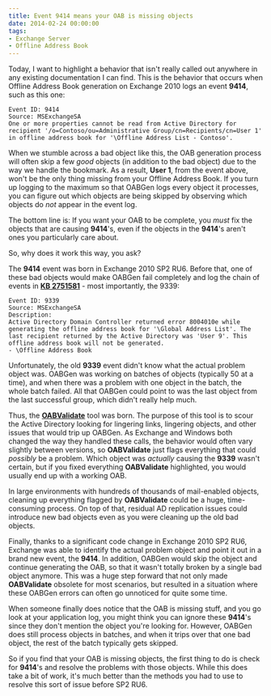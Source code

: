 ```yaml
---
title: Event 9414 means your OAB is missing objects
date: 2014-02-24 00:00:00
tags:
- Exchange Server
- Offline Address Book
---
```


Today, I want to highlight a behavior that isn't really called out anywhere in any existing documentation I can find. This is the behavior that occurs when Offline Address Book generation on Exchange 2010 logs an event **9414**, such as this one:

    Event ID: 9414
    Source: MSExchangeSA
    One or more properties cannot be read from Active Directory for 
    recipient '/o=Contoso/ou=Administrative Group/cn=Recipients/cn=User 1'
    in offline address book for '\Offline Address List - Contoso'.

When we stumble across a bad object like this, the OAB generation process will often skip a few *good* objects (in addition to the bad object) due to the way we handle the bookmark. As a result, **User 1**, from the event above, won't be the only thing missing from your Offline Address Book. If you turn up logging to the maximum so that OABGen logs every object it processes, you can figure out which objects are being skipped by observing which objects do *not* appear in the event log.

The bottom line is: If you want your OAB to be complete, you *must* fix the objects that are causing **9414**'s, even if the objects in the **9414**'s aren't ones you particularly care about.

So, why does it work this way, you ask?

The **9414** event was born in Exchange 2010 SP2 RU6. Before that, one of these bad objects would make OABGen fail completely and log the chain of events in **[KB 2751581](http://support.microsoft.com/kb/2751581)** - most importantly, the 9339:

	Event ID: 9339
	Source: MSExchangeSA
	Description: 
	Active Directory Domain Controller returned error 8004010e while
	generating the offline address book for '\Global Address List'. The
	last recipient returned by the Active Directory was 'User 9'. This
	offline address book will not be generated.
	- \Offline Address Book

Unfortunately, the old **9339** event didn't know what the actual problem object was. OABGen was working on batches of objects (typically 50 at a time), and when there was a problem with one object in the batch, the whole batch failed. All that OABGen could point to was the last object from the last successful group, which didn't really help much.

Thus, the **[OABValidate](http://oabvalidate.codeplex.com)** tool was born. The purpose of this tool is to scour the Active Directory looking for lingering links, lingering objects, and other issues that would trip up OABGen. As Exchange and Windows both changed the way they handled these calls, the behavior would often vary slightly between versions, so **OABValidate** just flags everything that could *possibly* be a problem. Which object was *actually* causing the **9339** wasn't certain, but if you fixed everything **OABValidate** highlighted, you would usually end up with a working OAB.

In large environments with hundreds of thousands of mail-enabled objects, cleaning up everything flagged by **OABValidate** could be a huge, time-consuming process. On top of that, residual AD replication issues could introduce new bad objects even as you were cleaning up the old bad objects.

Finally, thanks to a significant code change in Exchange 2010 SP2 RU6, Exchange was able to identify the actual problem object and point it out in a brand new event, the **9414**. In addition, OABGen would skip the object and continue generating the OAB, so that it wasn't totally broken by a single bad object anymore. This was a huge step forward that not only made **OABValidate** obsolete for most scenarios, but resulted in a situation where these OABGen errors can often go unnoticed for quite some time.

When someone finally does notice that the OAB is missing stuff, and you go look at your application log, you might think you can ignore these **9414**'s since they don't mention the object you're looking for. However, OABGen does still process objects in batches, and when it trips over that one bad object, the rest of the batch typically gets skipped.

So if you find that your OAB is missing objects, the first thing to do is check for **9414**'s and resolve the problems with those objects. While this does take a bit of work, it's much better than the methods you had to use to resolve this sort of issue before SP2 RU6.
